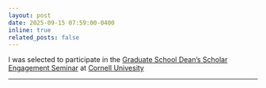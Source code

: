 ```yaml
---
layout: post
date: 2025-09-15 07:59:00-0400
inline: true
related_posts: false
---
```


I was selected to participate in the [Graduate School Dean’s Scholar Engagement Seminar](https://gradschool.cornell.edu/inclusion/signature-initiatives/graduate-school-deans-scholars/) at [Cornell Univesity](https://www.cornell.edu)

---
